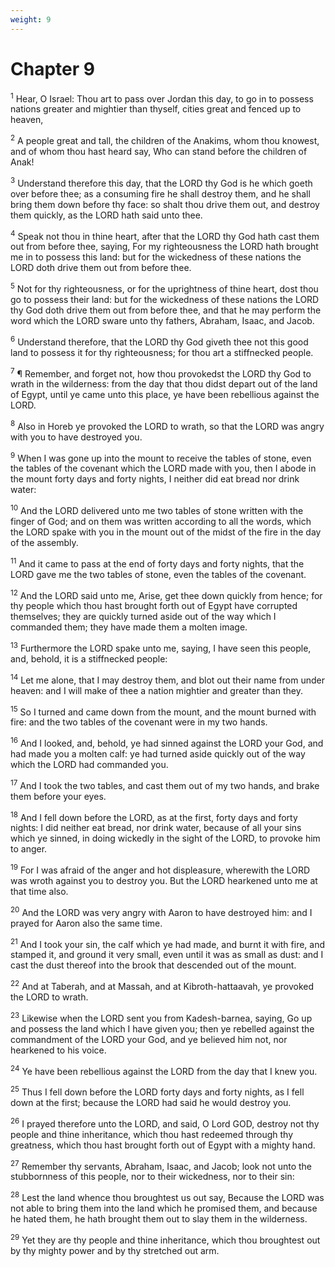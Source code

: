 ```yaml
---
weight: 9
---
```


# Chapter 9

<sup>1</sup> Hear, O Israel: Thou art to pass over Jordan this day, to go in to possess nations greater and mightier than thyself, cities great and fenced up to heaven, 

<sup>2</sup> A people great and tall, the children of the Anakims, whom thou knowest, and of whom thou hast heard say, Who can stand before the children of Anak! 

<sup>3</sup> Understand therefore this day, that the LORD thy God is he which goeth over before thee; as a consuming fire he shall destroy them, and he shall bring them down before thy face: so shalt thou drive them out, and destroy them quickly, as the LORD hath said unto thee. 

<sup>4</sup> Speak not thou in thine heart, after that the LORD thy God hath cast them out from before thee, saying, For my righteousness the LORD hath brought me in to possess this land: but for the wickedness of these nations the LORD doth drive them out from before thee. 

<sup>5</sup> Not for thy righteousness, or for the uprightness of thine heart, dost thou go to possess their land: but for the wickedness of these nations the LORD thy God doth drive them out from before thee, and that he may perform the word which the LORD sware unto thy fathers, Abraham, Isaac, and Jacob. 

<sup>6</sup> Understand therefore, that the LORD thy God giveth thee not this good land to possess it for thy righteousness; for thou art a stiffnecked people. 

<sup>7</sup> ¶ Remember, and forget not, how thou provokedst the LORD thy God to wrath in the wilderness: from the day that thou didst depart out of the land of Egypt, until ye came unto this place, ye have been rebellious against the LORD. 

<sup>8</sup> Also in Horeb ye provoked the LORD to wrath, so that the LORD was angry with you to have destroyed you. 

<sup>9</sup> When I was gone up into the mount to receive the tables of stone, even the tables of the covenant which the LORD made with you, then I abode in the mount forty days and forty nights, I neither did eat bread nor drink water: 

<sup>10</sup> And the LORD delivered unto me two tables of stone written with the finger of God; and on them was written according to all the words, which the LORD spake with you in the mount out of the midst of the fire in the day of the assembly. 

<sup>11</sup> And it came to pass at the end of forty days and forty nights, that the LORD gave me the two tables of stone, even the tables of the covenant. 

<sup>12</sup> And the LORD said unto me, Arise, get thee down quickly from hence; for thy people which thou hast brought forth out of Egypt have corrupted themselves; they are quickly turned aside out of the way which I commanded them; they have made them a molten image. 

<sup>13</sup> Furthermore the LORD spake unto me, saying, I have seen this people, and, behold, it is a stiffnecked people: 

<sup>14</sup> Let me alone, that I may destroy them, and blot out their name from under heaven: and I will make of thee a nation mightier and greater than they. 

<sup>15</sup> So I turned and came down from the mount, and the mount burned with fire: and the two tables of the covenant were in my two hands. 

<sup>16</sup> And I looked, and, behold, ye had sinned against the LORD your God, and had made you a molten calf: ye had turned aside quickly out of the way which the LORD had commanded you. 

<sup>17</sup> And I took the two tables, and cast them out of my two hands, and brake them before your eyes. 

<sup>18</sup> And I fell down before the LORD, as at the first, forty days and forty nights: I did neither eat bread, nor drink water, because of all your sins which ye sinned, in doing wickedly in the sight of the LORD, to provoke him to anger. 

<sup>19</sup> For I was afraid of the anger and hot displeasure, wherewith the LORD was wroth against you to destroy you. But the LORD hearkened unto me at that time also. 

<sup>20</sup> And the LORD was very angry with Aaron to have destroyed him: and I prayed for Aaron also the same time. 

<sup>21</sup> And I took your sin, the calf which ye had made, and burnt it with fire, and stamped it, and ground it very small, even until it was as small as dust: and I cast the dust thereof into the brook that descended out of the mount. 

<sup>22</sup> And at Taberah, and at Massah, and at Kibroth-hattaavah, ye provoked the LORD to wrath. 

<sup>23</sup> Likewise when the LORD sent you from Kadesh-barnea, saying, Go up and possess the land which I have given you; then ye rebelled against the commandment of the LORD your God, and ye believed him not, nor hearkened to his voice. 

<sup>24</sup> Ye have been rebellious against the LORD from the day that I knew you. 

<sup>25</sup> Thus I fell down before the LORD forty days and forty nights, as I fell down at the first; because the LORD had said he would destroy you. 

<sup>26</sup> I prayed therefore unto the LORD, and said, O Lord GOD, destroy not thy people and thine inheritance, which thou hast redeemed through thy greatness, which thou hast brought forth out of Egypt with a mighty hand. 

<sup>27</sup> Remember thy servants, Abraham, Isaac, and Jacob; look not unto the stubbornness of this people, nor to their wickedness, nor to their sin: 

<sup>28</sup> Lest the land whence thou broughtest us out say, Because the LORD was not able to bring them into the land which he promised them, and because he hated them, he hath brought them out to slay them in the wilderness. 

<sup>29</sup> Yet they are thy people and thine inheritance, which thou broughtest out by thy mighty power and by thy stretched out arm. 


